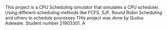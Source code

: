 This project is a CPU Scheduling simulator that simulates a CPU scheduler. Using different scheduling methods like FCFS, SJF, Round Robin Scheduling and others to schedule processes
THis project was done by Qudus Adewale. Student number 21903301. A
